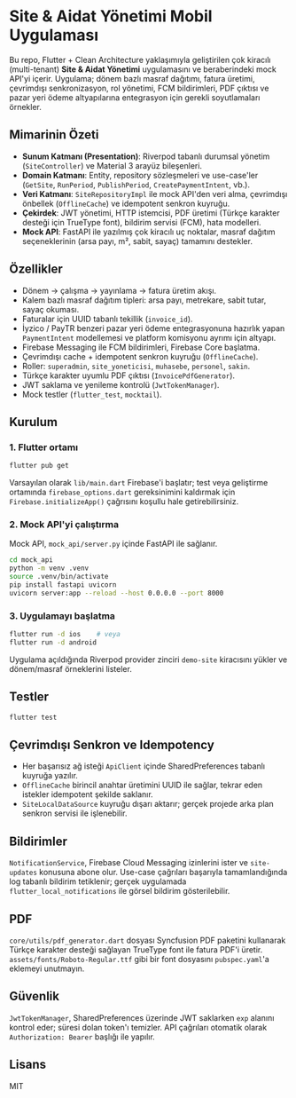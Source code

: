 # Site & Aidat Yönetimi Mobil Uygulaması

Bu repo, Flutter + Clean Architecture yaklaşımıyla geliştirilen çok kiracılı (multi-tenant) **Site & Aidat Yönetimi** uygulamasını ve beraberindeki mock API'yi içerir. Uygulama; dönem bazlı masraf dağıtımı, fatura üretimi, çevrimdışı senkronizasyon, rol yönetimi, FCM bildirimleri, PDF çıktısı ve pazar yeri ödeme altyapılarına entegrasyon için gerekli soyutlamaları örnekler.

## Mimarinin Özeti

- **Sunum Katmanı (Presentation)**: Riverpod tabanlı durumsal yönetim (`SiteController`) ve Material 3 arayüz bileşenleri.
- **Domain Katmanı**: Entity, repository sözleşmeleri ve use-case'ler (`GetSite`, `RunPeriod`, `PublishPeriod`, `CreatePaymentIntent`, vb.).
- **Veri Katmanı**: `SiteRepositoryImpl` ile mock API'den veri alma, çevrimdışı önbellek (`OfflineCache`) ve idempotent senkron kuyruğu.
- **Çekirdek**: JWT yönetimi, HTTP istemcisi, PDF üretimi (Türkçe karakter desteği için TrueType font), bildirim servisi (FCM), hata modelleri.
- **Mock API**: FastAPI ile yazılmış çok kiracılı uç noktalar, masraf dağıtım seçeneklerinin (arsa payı, m², sabit, sayaç) tamamını destekler.

## Özellikler

- Dönem -> çalışma -> yayınlama -> fatura üretim akışı.
- Kalem bazlı masraf dağıtım tipleri: arsa payı, metrekare, sabit tutar, sayaç okuması.
- Faturalar için UUID tabanlı tekillik (`invoice_id`).
- İyzico / PayTR benzeri pazar yeri ödeme entegrasyonuna hazırlık yapan `PaymentIntent` modellemesi ve platform komisyonu ayrımı için altyapı.
- Firebase Messaging ile FCM bildirimleri, Firebase Core başlatma.
- Çevrimdışı cache + idempotent senkron kuyruğu (`OfflineCache`).
- Roller: `superadmin`, `site_yoneticisi`, `muhasebe`, `personel`, `sakin`.
- Türkçe karakter uyumlu PDF çıktısı (`InvoicePdfGenerator`).
- JWT saklama ve yenileme kontrolü (`JwtTokenManager`).
- Mock testler (`flutter_test`, `mocktail`).

## Kurulum

### 1. Flutter ortamı

```bash
flutter pub get
```

Varsayılan olarak `lib/main.dart` Firebase'i başlatır; test veya geliştirme ortamında `firebase_options.dart` gereksinimini kaldırmak için `Firebase.initializeApp()` çağrısını koşullu hale getirebilirsiniz.

### 2. Mock API'yi çalıştırma

Mock API, `mock_api/server.py` içinde FastAPI ile sağlanır.

```bash
cd mock_api
python -m venv .venv
source .venv/bin/activate
pip install fastapi uvicorn
uvicorn server:app --reload --host 0.0.0.0 --port 8000
```

### 3. Uygulamayı başlatma

```bash
flutter run -d ios    # veya
flutter run -d android
```

Uygulama açıldığında Riverpod provider zinciri `demo-site` kiracısını yükler ve dönem/masraf örneklerini listeler.

## Testler

```bash
flutter test
```

## Çevrimdışı Senkron ve Idempotency

- Her başarısız ağ isteği `ApiClient` içinde SharedPreferences tabanlı kuyruğa yazılır.
- `OfflineCache` birincil anahtar üretimini UUID ile sağlar, tekrar eden istekler idempotent şekilde saklanır.
- `SiteLocalDataSource` kuyruğu dışarı aktarır; gerçek projede arka plan senkron servisi ile işlenebilir.

## Bildirimler

`NotificationService`, Firebase Cloud Messaging izinlerini ister ve `site-updates` konusuna abone olur. Use-case çağrıları başarıyla tamamlandığında log tabanlı bildirim tetiklenir; gerçek uygulamada `flutter_local_notifications` ile görsel bildirim gösterilebilir.

## PDF

`core/utils/pdf_generator.dart` dosyası Syncfusion PDF paketini kullanarak Türkçe karakter desteği sağlayan TrueType font ile fatura PDF'i üretir. `assets/fonts/Roboto-Regular.ttf` gibi bir font dosyasını `pubspec.yaml`'a eklemeyi unutmayın.

## Güvenlik

`JwtTokenManager`, SharedPreferences üzerinde JWT saklarken `exp` alanını kontrol eder; süresi dolan token'ı temizler. API çağrıları otomatik olarak `Authorization: Bearer` başlığı ile yapılır.

## Lisans

MIT
